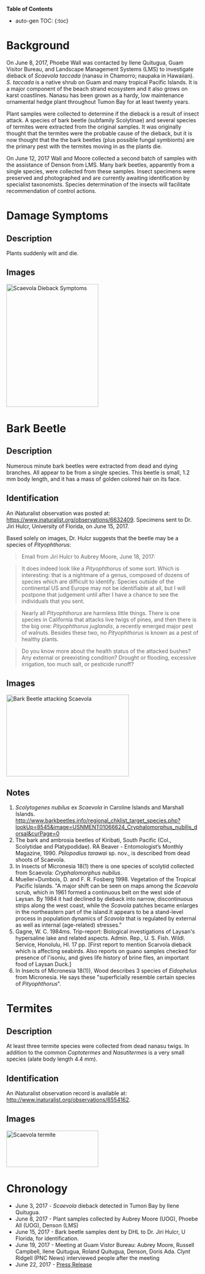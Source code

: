**Table of Contents**
* auto-gen TOC:
{:toc}

# Background

On June 8, 2017, Phoebe Wall was contacted by Ilene Quitugua, Guam Visitor Bureau, and Landscape Management Systems (LMS) to investigate dieback of *Scaevola taccada* (nanasu in Chamorro; naupaka in Hawaiian). *S. taccada* is a native shrub on Guam and many tropical Pacific Islands. It is a major component of the beach strand ecosystem and it also grows on karst coastlines. Nanasu has been grown as a hardy, low maintenance ornamental hedge plant throughout Tumon Bay for at least twenty years.  

Plant samples were collected to determine if the dieback is a result of insect attack. A species of bark beetle (subfamily Scolytinae) and several species of termites were extracted from the original samples. It was originally thought that the termites were the probable cause of the dieback, but it is now thought that the the bark beetles (plus possible fungal symbionts) are the primary pest with the termites moving in as the plants die.

On June 12, 2017 Wall and Moore collected a second batch of samples with the assistance of Denson from LMS. Many bark beetles, apparently from a single species, were collected from these samples. Insect specimens were preserved and photographed and are
currently awaiting identification by specialist taxonomists. Species determination of the insects will facilitate recommendation of control actions.

# Damage Symptoms

## Description
Plants suddenly wilt and die.

## Images
<a data-flickr-embed="true"  href="https://www.flickr.com/photos/62580975@N02/albums/72157682123826633" title="Scaevola Dieback Symptoms"><img src="https://c1.staticflickr.com/5/4274/35294687485_dda05409e8_n.jpg" width="240" height="320" alt="Scaevola Dieback Symptoms"></a><script async src="//embedr.flickr.com/assets/client-code.js" charset="utf-8"></script>

# Bark Beetle

## Description
Numerous minute bark beetles were extracted from dead and dying branches. All appear to be from a single species. This beetle is small, 1.2 mm body length, and it has a mass of golden colored hair on its face.

## Identification
An iNaturalist observation was posted at: <https://www.inaturalist.org/observations/6632409>. Specimens sent to Dr. Jiri Hulcr, University of Florida, on June 15, 2017.

Based solely on images, Dr. Hulcr suggests that the beetle may be a species of *Pityophthorus*:

> Email from Jiri Hulcr to Aubrey Moore, June 18, 2017:

> It does indeed look like a *Pityophthorus* of some sort. Which is interesting: that is a nightmare of a genus, composed of dozens of species which are difficult to identify. Species outside of the continental US and Europe may not be identifiable at all,  but I will postpone that judgement until after I have a chance to see the individuals that you sent.

> Nearly all *Pityophthorus* are harmless little things. There is one species in California that attacks live twigs of pines, and then there is the big one: *Pityophthorus juglandis*, a recently emerged major pest of walnuts. Besides these two, no *Pityophthorus* is known as a pest of healthy plants.

> Do you know more about the health status of the attacked bushes? Any external or preexisting condition? Drought or flooding, excessive irrigation, too much salt, or pesticide runoff?


## Images
<a data-flickr-embed="true"  href="https://www.flickr.com/photos/62580975@N02/albums/72157682026200944" title="Bark Beetle attacking Scaevola"><img src="https://c1.staticflickr.com/5/4211/34903682210_79cfb00978_n.jpg" width="320" height="213" alt="Bark Beetle attacking Scaevola"></a><script async src="//embedr.flickr.com/assets/client-code.js" charset="utf-8"></script>

## Notes
1. *Scolytogenes nubilus* ex *Scaevola* in Caroline Islands and Marshall Islands. <http://www.barkbeetles.info/regional_chklist_target_species.php?lookUp=8545&image=USNMENT01066624_Cryphalomorphus_nubilis_dorsal&curPage=0>
2. The bark and ambrosia beetles of Kiribati, South Pacific (Col., Scolytidae and Platypodidae).  RA Beaver - Entomologist’s Monthly Magazine, 1990.  *Ptilopodius tarawai* sp. nov., is described from dead shoots of Scaevola.
3. In Insects of Micronesia 18(1) there is one species of scolytid collected from Scaevola: *Cryphalomorphus nubilus*.
4. Mueller=Dumbois, D. and F. R. Fosberg 1998. Vegetation of the Tropical Pacific Islands.
"A major shift can be seen on maps among the *Scaevola* scrub, which in 1961 formed a continuous belt on the west side of Laysan. By 1984 it had declined by dieback into narrow, discontinuous strips along the west coast, while the *Scavola* patches became enlarges in the northeastern part of the island.It appears to be a stand-level process in population dynamics of *Scavola* that is regulated by external as well as internal (age-related) stresses." 
5. Gagne, W. 
C. 
1984ms. 
Trip-report: 
Biological   investigations 
of 
Laysan's 
hypersaline 
lake   and   related   aspects. 
Admin. 
Rep., 
U. 
S.  Fish.   Wildl. 
Service, 
Honolulu, 
HI. 
17 
pp. 
[First 
report 
to 
mention 
Scarvola 
dieback 
which 
is 
affecting 
seabirds. 
Also 
reports  on 
guano 
samples 
checked  for  presence 
of 
I'isoniu, 
and 
gives 
life  history  of  brine  flies, 
an 
important  food 
of Laysan  Duck.] 
6. In Insects of Micronesia 18(1)), Wood describes 3 species of *Eidophelus* from Micronesia. He says these "superficially  resemble certain species of *Pityophthorus*".

# Termites

## Description
At least three termite species were collected from dead nanasu twigs. In addition to the common *Coptotermes* and *Nasutitermes* is a very small species (alate body length 4.4 mm).

## Identification
An iNaturalist observation record is available at: <http://www.inaturalist.org/observations/6554162>. 

## Images
<a data-flickr-embed="true" data-footer="true"  href="https://www.flickr.com/photos/62580975@N02/albums/72157683010104530" title="Scaevola termite"><img src="https://c1.staticflickr.com/5/4204/35128248322_13398e77d3_m.jpg" width="240" height="95" alt="Scaevola termite"></a><script async src="//embedr.flickr.com/assets/client-code.js" charset="utf-8"></script>

# Chronology
* June  3, 2017 - *Scaevola* dieback detected in Tumon Bay by Ilene Quitugua.
* June  8, 2017 - Plant samples collected by Aubrey Moore (UOG), Phoebe All (UOG), Denson (LMS)
* June 15, 2017 - Bark beetle samples dent by DHL to Dr. Jiri Hulcr, U Florida, for identification.
* June 19, 2017 - Meeting at Guam Vistor Bureau: Aubrey Moore, Russell Campbell, Ilene Quitugua, Roland Quitugua, Denson, Doris Ada. Clynt Ridgell (PNC News) interviewed people after the meeting
* June 22, 2017 - [Press Release](https://github.com/aubreymoore/Scaevola-dieback/blob/master/Press_Release_1.md)



